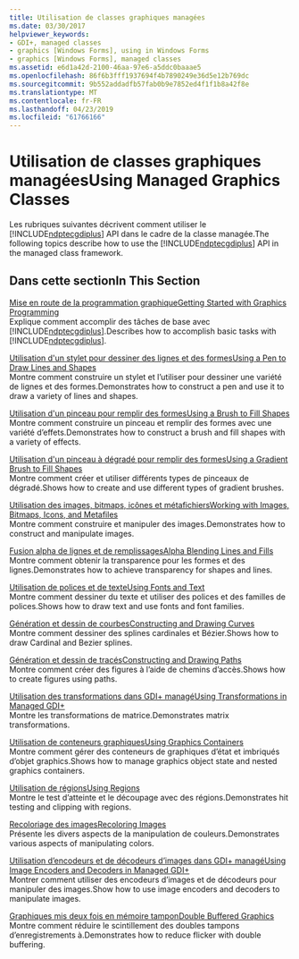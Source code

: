 ```yaml
---
title: Utilisation de classes graphiques managées
ms.date: 03/30/2017
helpviewer_keywords:
- GDI+, managed classes
- graphics [Windows Forms], using in Windows Forms
- graphics [Windows Forms], managed classes
ms.assetid: e6d1a42d-2100-46aa-97e6-a5ddc0baaae5
ms.openlocfilehash: 86f6b3fff1937694f4b7890249e36d5e12b769dc
ms.sourcegitcommit: 9b552addadfb57fab0b9e7852ed4f1f1b8a42f8e
ms.translationtype: MT
ms.contentlocale: fr-FR
ms.lasthandoff: 04/23/2019
ms.locfileid: "61766166"
---
```

# <a name="using-managed-graphics-classes"></a><span data-ttu-id="1f19e-102">Utilisation de classes graphiques managées</span><span class="sxs-lookup"><span data-stu-id="1f19e-102">Using Managed Graphics Classes</span></span>
<span data-ttu-id="1f19e-103">Les rubriques suivantes décrivent comment utiliser le [!INCLUDE[ndptecgdiplus](../../../../includes/ndptecgdiplus-md.md)] API dans le cadre de la classe managée.</span><span class="sxs-lookup"><span data-stu-id="1f19e-103">The following topics describe how to use the [!INCLUDE[ndptecgdiplus](../../../../includes/ndptecgdiplus-md.md)] API in the managed class framework.</span></span>  
  
## <a name="in-this-section"></a><span data-ttu-id="1f19e-104">Dans cette section</span><span class="sxs-lookup"><span data-stu-id="1f19e-104">In This Section</span></span>  
 [<span data-ttu-id="1f19e-105">Mise en route de la programmation graphique</span><span class="sxs-lookup"><span data-stu-id="1f19e-105">Getting Started with Graphics Programming</span></span>](getting-started-with-graphics-programming.md)  
 <span data-ttu-id="1f19e-106">Explique comment accomplir des tâches de base avec [!INCLUDE[ndptecgdiplus](../../../../includes/ndptecgdiplus-md.md)].</span><span class="sxs-lookup"><span data-stu-id="1f19e-106">Describes how to accomplish basic tasks with [!INCLUDE[ndptecgdiplus](../../../../includes/ndptecgdiplus-md.md)].</span></span>  
  
 [<span data-ttu-id="1f19e-107">Utilisation d'un stylet pour dessiner des lignes et des formes</span><span class="sxs-lookup"><span data-stu-id="1f19e-107">Using a Pen to Draw Lines and Shapes</span></span>](using-a-pen-to-draw-lines-and-shapes.md)  
 <span data-ttu-id="1f19e-108">Montre comment construire un stylet et l’utiliser pour dessiner une variété de lignes et des formes.</span><span class="sxs-lookup"><span data-stu-id="1f19e-108">Demonstrates how to construct a pen and use it to draw a variety of lines and shapes.</span></span>  
  
 [<span data-ttu-id="1f19e-109">Utilisation d'un pinceau pour remplir des formes</span><span class="sxs-lookup"><span data-stu-id="1f19e-109">Using a Brush to Fill Shapes</span></span>](using-a-brush-to-fill-shapes.md)  
 <span data-ttu-id="1f19e-110">Montre comment construire un pinceau et remplir des formes avec une variété d’effets.</span><span class="sxs-lookup"><span data-stu-id="1f19e-110">Demonstrates how to construct a brush and fill shapes with a variety of effects.</span></span>  
  
 [<span data-ttu-id="1f19e-111">Utilisation d'un pinceau à dégradé pour remplir des formes</span><span class="sxs-lookup"><span data-stu-id="1f19e-111">Using a Gradient Brush to Fill Shapes</span></span>](using-a-gradient-brush-to-fill-shapes.md)  
 <span data-ttu-id="1f19e-112">Montre comment créer et utiliser différents types de pinceaux de dégradé.</span><span class="sxs-lookup"><span data-stu-id="1f19e-112">Shows how to create and use different types of gradient brushes.</span></span>  
  
 [<span data-ttu-id="1f19e-113">Utilisation des images, bitmaps, icônes et métafichiers</span><span class="sxs-lookup"><span data-stu-id="1f19e-113">Working with Images, Bitmaps, Icons, and Metafiles</span></span>](working-with-images-bitmaps-icons-and-metafiles.md)  
 <span data-ttu-id="1f19e-114">Montre comment construire et manipuler des images.</span><span class="sxs-lookup"><span data-stu-id="1f19e-114">Demonstrates how to construct and manipulate images.</span></span>  
  
 [<span data-ttu-id="1f19e-115">Fusion alpha de lignes et de remplissages</span><span class="sxs-lookup"><span data-stu-id="1f19e-115">Alpha Blending Lines and Fills</span></span>](alpha-blending-lines-and-fills.md)  
 <span data-ttu-id="1f19e-116">Montre comment obtenir la transparence pour les formes et des lignes.</span><span class="sxs-lookup"><span data-stu-id="1f19e-116">Demonstrates how to achieve transparency for shapes and lines.</span></span>  
  
 [<span data-ttu-id="1f19e-117">Utilisation de polices et de texte</span><span class="sxs-lookup"><span data-stu-id="1f19e-117">Using Fonts and Text</span></span>](using-fonts-and-text.md)  
 <span data-ttu-id="1f19e-118">Montre comment dessiner du texte et utiliser des polices et des familles de polices.</span><span class="sxs-lookup"><span data-stu-id="1f19e-118">Shows how to draw text and use fonts and font families.</span></span>  
  
 [<span data-ttu-id="1f19e-119">Génération et dessin de courbes</span><span class="sxs-lookup"><span data-stu-id="1f19e-119">Constructing and Drawing Curves</span></span>](constructing-and-drawing-curves.md)  
 <span data-ttu-id="1f19e-120">Montre comment dessiner des splines cardinales et Bézier.</span><span class="sxs-lookup"><span data-stu-id="1f19e-120">Shows how to draw Cardinal and Bezier splines.</span></span>  
  
 [<span data-ttu-id="1f19e-121">Génération et dessin de tracés</span><span class="sxs-lookup"><span data-stu-id="1f19e-121">Constructing and Drawing Paths</span></span>](constructing-and-drawing-paths.md)  
 <span data-ttu-id="1f19e-122">Montre comment créer des figures à l’aide de chemins d’accès.</span><span class="sxs-lookup"><span data-stu-id="1f19e-122">Shows how to create figures using paths.</span></span>  
  
 [<span data-ttu-id="1f19e-123">Utilisation des transformations dans GDI+ managé</span><span class="sxs-lookup"><span data-stu-id="1f19e-123">Using Transformations in Managed GDI+</span></span>](using-transformations-in-managed-gdi.md)  
 <span data-ttu-id="1f19e-124">Montre les transformations de matrice.</span><span class="sxs-lookup"><span data-stu-id="1f19e-124">Demonstrates matrix transformations.</span></span>  
  
 [<span data-ttu-id="1f19e-125">Utilisation de conteneurs graphiques</span><span class="sxs-lookup"><span data-stu-id="1f19e-125">Using Graphics Containers</span></span>](using-graphics-containers.md)  
 <span data-ttu-id="1f19e-126">Montre comment gérer des conteneurs de graphiques d’état et imbriqués d’objet graphics.</span><span class="sxs-lookup"><span data-stu-id="1f19e-126">Shows how to manage graphics object state and nested graphics containers.</span></span>  
  
 [<span data-ttu-id="1f19e-127">Utilisation de régions</span><span class="sxs-lookup"><span data-stu-id="1f19e-127">Using Regions</span></span>](using-regions.md)  
 <span data-ttu-id="1f19e-128">Montre le test d’atteinte et le découpage avec des régions.</span><span class="sxs-lookup"><span data-stu-id="1f19e-128">Demonstrates hit testing and clipping with regions.</span></span>  
  
 [<span data-ttu-id="1f19e-129">Recoloriage des images</span><span class="sxs-lookup"><span data-stu-id="1f19e-129">Recoloring Images</span></span>](recoloring-images.md)  
 <span data-ttu-id="1f19e-130">Présente les divers aspects de la manipulation de couleurs.</span><span class="sxs-lookup"><span data-stu-id="1f19e-130">Demonstrates various aspects of manipulating colors.</span></span>  
  
 [<span data-ttu-id="1f19e-131">Utilisation d’encodeurs et de décodeurs d’images dans GDI+ managé</span><span class="sxs-lookup"><span data-stu-id="1f19e-131">Using Image Encoders and Decoders in Managed GDI+</span></span>](using-image-encoders-and-decoders-in-managed-gdi.md)  
 <span data-ttu-id="1f19e-132">Montrer comment utiliser des encodeurs d’images et de décodeurs pour manipuler des images.</span><span class="sxs-lookup"><span data-stu-id="1f19e-132">Show how to use image encoders and decoders to manipulate images.</span></span>  
  
 [<span data-ttu-id="1f19e-133">Graphiques mis deux fois en mémoire tampon</span><span class="sxs-lookup"><span data-stu-id="1f19e-133">Double Buffered Graphics</span></span>](double-buffered-graphics.md)  
 <span data-ttu-id="1f19e-134">Montre comment réduire le scintillement des doubles tampons d’enregistrements à.</span><span class="sxs-lookup"><span data-stu-id="1f19e-134">Demonstrates how to reduce flicker with double buffering.</span></span>

